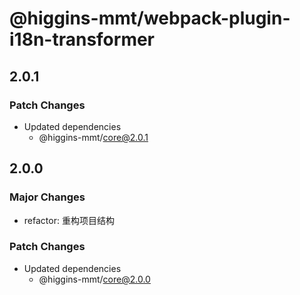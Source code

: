 # @higgins-mmt/webpack-plugin-i18n-transformer

## 2.0.1

### Patch Changes

- Updated dependencies
  - @higgins-mmt/core@2.0.1

## 2.0.0

### Major Changes

- refactor: 重构项目结构

### Patch Changes

- Updated dependencies
  - @higgins-mmt/core@2.0.0
